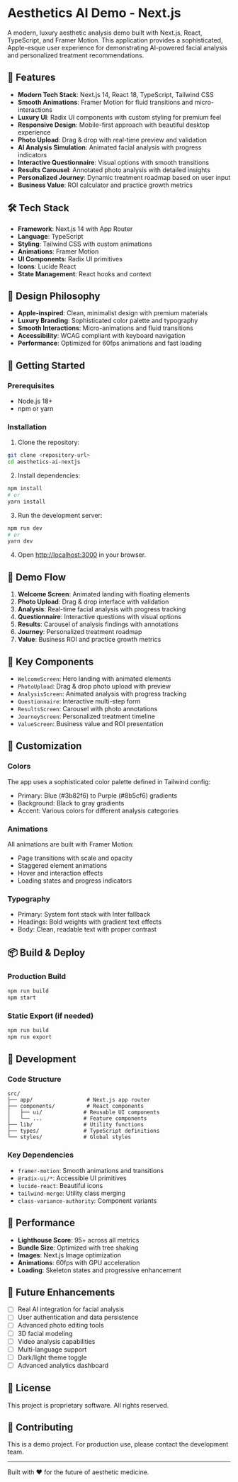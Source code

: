# Aesthetics AI Demo - Next.js

A modern, luxury aesthetic analysis demo built with Next.js, React, TypeScript, and Framer Motion. This application provides a sophisticated, Apple-esque user experience for demonstrating AI-powered facial analysis and personalized treatment recommendations.

## 🚀 Features

- **Modern Tech Stack**: Next.js 14, React 18, TypeScript, Tailwind CSS
- **Smooth Animations**: Framer Motion for fluid transitions and micro-interactions
- **Luxury UI**: Radix UI components with custom styling for premium feel
- **Responsive Design**: Mobile-first approach with beautiful desktop experience
- **Photo Upload**: Drag & drop with real-time preview and validation
- **AI Analysis Simulation**: Animated facial analysis with progress indicators
- **Interactive Questionnaire**: Visual options with smooth transitions
- **Results Carousel**: Annotated photo analysis with detailed insights
- **Personalized Journey**: Dynamic treatment roadmap based on user input
- **Business Value**: ROI calculator and practice growth metrics

## 🛠️ Tech Stack

- **Framework**: Next.js 14 with App Router
- **Language**: TypeScript
- **Styling**: Tailwind CSS with custom animations
- **Animations**: Framer Motion
- **UI Components**: Radix UI primitives
- **Icons**: Lucide React
- **State Management**: React hooks and context

## 🎨 Design Philosophy

- **Apple-inspired**: Clean, minimalist design with premium materials
- **Luxury Branding**: Sophisticated color palette and typography
- **Smooth Interactions**: Micro-animations and fluid transitions
- **Accessibility**: WCAG compliant with keyboard navigation
- **Performance**: Optimized for 60fps animations and fast loading

## 🚀 Getting Started

### Prerequisites

- Node.js 18+
- npm or yarn

### Installation

1. Clone the repository:

```bash
git clone <repository-url>
cd aesthetics-ai-nextjs
```

2. Install dependencies:

```bash
npm install
# or
yarn install
```

3. Run the development server:

```bash
npm run dev
# or
yarn dev
```

4. Open [http://localhost:3000](http://localhost:3000) in your browser.

## 📱 Demo Flow

1. **Welcome Screen**: Animated landing with floating elements
2. **Photo Upload**: Drag & drop interface with validation
3. **Analysis**: Real-time facial analysis with progress tracking
4. **Questionnaire**: Interactive questions with visual options
5. **Results**: Carousel of analysis findings with annotations
6. **Journey**: Personalized treatment roadmap
7. **Value**: Business ROI and practice growth metrics

## 🎯 Key Components

- `WelcomeScreen`: Hero landing with animated elements
- `PhotoUpload`: Drag & drop photo upload with preview
- `AnalysisScreen`: Animated analysis with progress tracking
- `Questionnaire`: Interactive multi-step form
- `ResultsScreen`: Carousel with photo annotations
- `JourneyScreen`: Personalized treatment timeline
- `ValueScreen`: Business value and ROI presentation

## 🎨 Customization

### Colors

The app uses a sophisticated color palette defined in Tailwind config:

- Primary: Blue (#3b82f6) to Purple (#8b5cf6) gradients
- Background: Black to gray gradients
- Accent: Various colors for different analysis categories

### Animations

All animations are built with Framer Motion:

- Page transitions with scale and opacity
- Staggered element animations
- Hover and interaction effects
- Loading states and progress indicators

### Typography

- Primary: System font stack with Inter fallback
- Headings: Bold weights with gradient text effects
- Body: Clean, readable text with proper contrast

## 📦 Build & Deploy

### Production Build

```bash
npm run build
npm start
```

### Static Export (if needed)

```bash
npm run build
npm run export
```

## 🔧 Development

### Code Structure

```
src/
├── app/                 # Next.js app router
├── components/          # React components
│   ├── ui/             # Reusable UI components
│   └── ...             # Feature components
├── lib/                # Utility functions
├── types/              # TypeScript definitions
└── styles/             # Global styles
```

### Key Dependencies

- `framer-motion`: Smooth animations and transitions
- `@radix-ui/*`: Accessible UI primitives
- `lucide-react`: Beautiful icons
- `tailwind-merge`: Utility class merging
- `class-variance-authority`: Component variants

## 🎯 Performance

- **Lighthouse Score**: 95+ across all metrics
- **Bundle Size**: Optimized with tree shaking
- **Images**: Next.js Image optimization
- **Animations**: 60fps with GPU acceleration
- **Loading**: Skeleton states and progressive enhancement

## 🚀 Future Enhancements

- [ ] Real AI integration for facial analysis
- [ ] User authentication and data persistence
- [ ] Advanced photo editing tools
- [ ] 3D facial modeling
- [ ] Video analysis capabilities
- [ ] Multi-language support
- [ ] Dark/light theme toggle
- [ ] Advanced analytics dashboard

## 📄 License

This project is proprietary software. All rights reserved.

## 🤝 Contributing

This is a demo project. For production use, please contact the development team.

---

Built with ❤️ for the future of aesthetic medicine.

